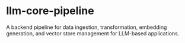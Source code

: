 # llm-core-pipeline
A backend pipeline for data ingestion, transformation, embedding generation, and vector store management for LLM-based applications.
